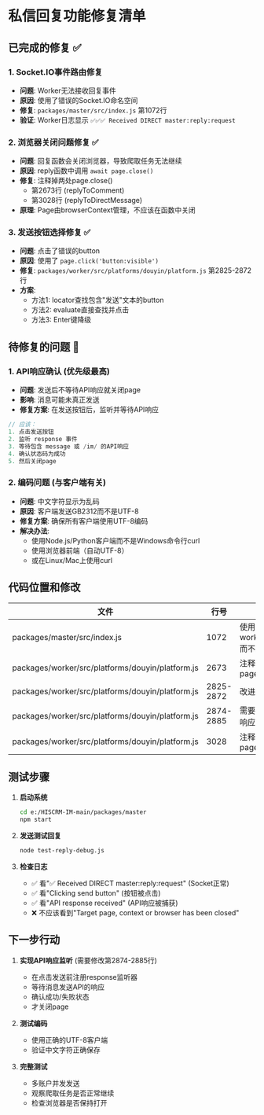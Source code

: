 # 私信回复功能修复清单

## 已完成的修复 ✅

### 1. Socket.IO事件路由修复
- **问题**: Worker无法接收回复事件
- **原因**: 使用了错误的Socket.IO命名空间
- **修复**: `packages/master/src/index.js` 第1072行
- **验证**: Worker日志显示 `✅✅✅ Received DIRECT master:reply:request`

### 2. 浏览器关闭问题修复 ✅
- **问题**: 回复函数会关闭浏览器，导致爬取任务无法继续
- **原因**: reply函数中调用 `await page.close()`
- **修复**: 注释掉两处page.close()
  - 第2673行 (replyToComment)
  - 第3028行 (replyToDirectMessage)
- **原理**: Page由browserContext管理，不应该在函数中关闭

### 3. 发送按钮选择修复 ✅
- **问题**: 点击了错误的button
- **原因**: 使用了 `page.click('button:visible')`
- **修复**: `packages/worker/src/platforms/douyin/platform.js` 第2825-2872行
- **方案**:
  - 方法1: locator查找包含"发送"文本的button
  - 方法2: evaluate直接查找并点击
  - 方法3: Enter键降级

## 待修复的问题 🔴

### 1. API响应确认 (优先级最高)
- **问题**: 发送后不等待API响应就关闭page
- **影响**: 消息可能未真正发送
- **修复方案**: 在发送按钮后，监听并等待API响应
```javascript
// 应该：
1. 点击发送按钮
2. 监听 response 事件
3. 等待包含 message 或 /im/ 的API响应
4. 确认状态码为成功
5. 然后关闭page
```

### 2. 编码问题 (与客户端有关)
- **问题**: 中文字符显示为乱码
- **原因**: 客户端发送GB2312而不是UTF-8
- **修复方案**: 确保所有客户端使用UTF-8编码
- **解决办法**:
  - 使用Node.js/Python客户端而不是Windows命令行curl
  - 使用浏览器前端（自动UTF-8）
  - 或在Linux/Mac上使用curl

## 代码位置和修改

| 文件 | 行号 | 修改内容 |
|------|------|--------|
| packages/master/src/index.js | 1072 | 使用workerNamespace而不是io |
| packages/worker/src/platforms/douyin/platform.js | 2673 | 注释掉page.close() |
| packages/worker/src/platforms/douyin/platform.js | 2825-2872 | 改进发送按钮选择 |
| packages/worker/src/platforms/douyin/platform.js | 2874-2885 | 需要改进：等待API响应 |
| packages/worker/src/platforms/douyin/platform.js | 3028 | 注释掉page.close() |

## 测试步骤

1. **启动系统**
   ```bash
   cd e:/HISCRM-IM-main/packages/master
   npm start
   ```

2. **发送测试回复**
   ```bash
   node test-reply-debug.js
   ```

3. **检查日志**
   - ✅ 看"✅ Received DIRECT master:reply:request" (Socket正常)
   - ✅ 看"Clicking send button" (按钮被点击)
   - ✅ 看"API response received" (API响应被捕获)
   - ❌ 不应该看到"Target page, context or browser has been closed"

## 下一步行动

1. **实现API响应监听** (需要修改第2874-2885行)
   - 在点击发送前注册response监听器
   - 等待消息发送API的响应
   - 确认成功/失败状态
   - 才关闭page

2. **测试编码**
   - 使用正确的UTF-8客户端
   - 验证中文字符正确保存

3. **完整测试**
   - 多账户并发发送
   - 观察爬取任务是否正常继续
   - 检查浏览器是否保持打开
